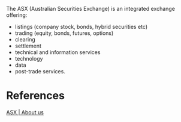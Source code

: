 The ASX (Australian Securities Exchange) is an integrated exchange offering:
- listings (company stock, bonds, hybrid securities etc)
- trading (equity, bonds, futures, options)
- clearing
- settlement
- technical and information services
- technology
- data
- post-trade services.

# References
[ASX | About us](inbox/ASX%20-%20About%20us.md)

